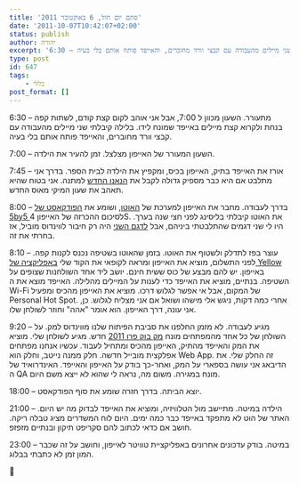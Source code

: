 ```yaml
---
title: 'סתם יום חול, 6 באוקטובר 2011'
date: '2011-10-07T10:42:07+02:00'
status: publish
author: יהודה
excerpt: '6:30 – מתעורר. השעון מכוון ל 7:00, אבל אני אוהב לקום קצת קודם, לשתות קפה בנחת ולקרוא קצת מיילים באייפד שמונח לידו. בלילה קיבלתי שני מיילים מהעבודה עם קבצי וורד מחוברים, והאייפד פותח אותם בלי בעיה.'
type: post
id: 647
tags: 
    - כללי
post_format: []
---
```

6:30 – מתעורר. השעון מכוון ל 7:00, אבל אני אוהב לקום קצת קודם, לשתות קפה בנחת ולקרוא קצת מיילים באייפד שמונח לידו. בלילה קיבלתי שני מיילים מהעבודה עם קבצי וורד מחוברים, והאייפד פותח אותם בלי בעיה.

7:00 – השעון המעורר של האייפון מצלצל. זמן להעיר את הילדה.

7:45 – אורז את האייפד בתיק, האייפון בכיס, ומקפיץ את הילדה לבית הספר. בדרך אני מתלבט אם היא כבר מספיק גדולה לקבל את [הנאנו החדש](http://www.apple.com/ipodnano/) למתנה. אני בטוח שהיא תאהב את שעון המיקי מאוס החדש.

8:00 – בדרך לעבודה. מחבר את האייפון למערכת של [האוטו](http://en.wikipedia.org/wiki/Citro%C3%ABn_C3#C3_Picasso), ושומע את [הפודקאסט של 5by5 ](http://5by5.tv/specials/1)לסיכום ההכרזה של האייפון 4S. את האוטו קיבלתי בליסינג לפני חצי שנה בערך. היו לי שני דגמים שהתלבטתי ביניהם, אבל [לדגם השני](http://en.wikipedia.org/wiki/Fiat_Bravo_(2007)) היה רק חיבור לווינדוס מוביל, אז בחרתי את זה.

8:10 – עוצר בפז לתדלק ולשטוף את האוטו. בזמן שהאוטו בשטיפה נכנס לקנות קפה. לפני התשלום, מוציא את האייפון ומראה לקופאי את הקוד שלי [באפליקציה של Yellow](http://itunes.apple.com/app/id427036518) באייפון. יש להם מבצע של כוס ששית חינם. יושב ליד אחד השולחנות שצופים על השטיפה. בנתיים, מוציא את האייפד כדי לענות על המיילים מהלילה. האייפד מוצא את ה Wi-Fi של המקום, אבל אי אפשר לגלוש דרכו. מוציא את האייפון מהכיס ומפעיל Personal Hot Spot. אחרי כמה דקות, ניגש אלי מישהו ושואל אם אני מצליח לגלוש. כן, אני עונה, דרך האייפון. הוא אומר "אהה" וחוזר לשולחן שלו.

9:20 – מגיע לעבודה. לא מזמן החלפנו את סביבת הפיתוח שלנו מווינדוס למק. על השולחן של כל אחד מהמפתחים מונח [מק בוק פרו 2011](http://www.apple.com/macbookpro/) חדש. מגיע לשולחן שלי. מוציא את המק והאייפד מהתיק, האייפון מהכיס ומתחיל לעבוד. עכשיו אנחנו מפתחים אפלקצית מובייל חדשה. חלק ממנה נייטב, וחלק הוא Web App. זה החלק שלי. את הדיבאג אני עושה בספארי על המק, ואחר-כך בודק על האייפון והאייפד. האינדרואיד של ה QA מונח במגירה. משום מה, נראה לי שהוא לא ייצא משם היום.

18:00 – יוצא הביתה. בדרך חזרה שומע את סוף הפודקאסט.

21:00 – הילדה במיטה. מתיישב מול הטלוויזיה, ומוציא את האייפד לבדוק מה יש היום. האתר של הוט לא מתפקד באייפד כבר כמה ימים. היום לוח המשדרים מציג טבלה ריקה. חושב אם כדאי לכתוב להם סקריפט תיקון ובנתיים מזפזפ.

23:00 – במיטה. בודק עדכונים אחרונים באפליקציית טוויטר לאייפון, וחושב על זה שכבר המון זמן לא כתבתי בבלוג.



